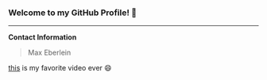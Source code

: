 ### Welcome to my GitHub Profile! 👋

---

**Contact Information**

> Max Eberlein

[this](https://www.youtube.com/watch?v=i2U50K13-Hg&ab_channel=darkc3po) is my favorite video ever 😄
